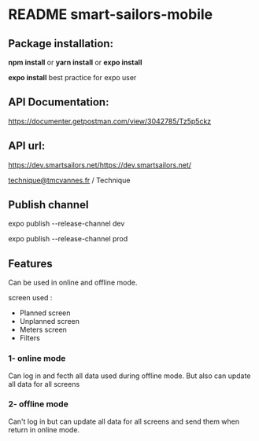 # README smart-sailors-mobile


## Package installation:


**npm install** or
**yarn install**
or **expo install** 

 **expo install** best practice for expo user



## API Documentation: 

<https://documenter.getpostman.com/view/3042785/Tz5p5ckz>


## API url:
<https://dev.smartsailors.net/><https://dev.smartsailors.net/>

 technique@tmcvannes.fr / Technique
 
## Publish channel
expo publish --release-channel dev

expo publish --release-channel prod



## Features

Can be used in online and offline mode.

screen used : 
- Planned screen
- Unplanned screen
- Meters screen
- Filters

###  1- online mode
Can log in and fecth all data used during offline mode. But also can update all data for all screens

### 2- offline mode
Can't log in but can update all data for all screens and send them when return in online mode.







